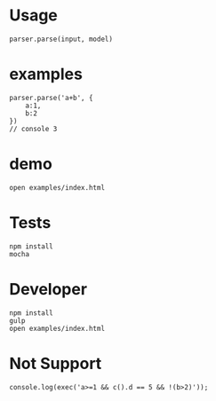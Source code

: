 # Usage

    parser.parse(input, model)

# examples

    parser.parse('a+b', {
        a:1,
        b:2
    })
    // console 3

# demo

    open examples/index.html

# Tests

    npm install
    mocha

# Developer

    npm install
    gulp
    open examples/index.html

# Not Support

    console.log(exec('a>=1 && c().d == 5 && !(b>2)'));